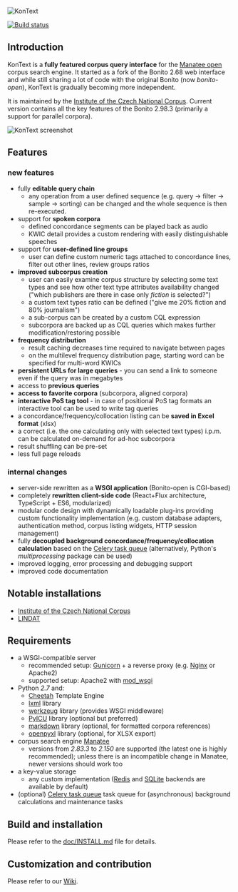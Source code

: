 ![KonText](https://kontext.korpus.cz/files/themes/default/kontext-logo.png)

[![Build status](https://travis-ci.org/czcorpus/kontext.svg?branch=master)](https://travis-ci.org/czcorpus/kontext)

## Introduction

KonText is a **fully featured corpus query interface** for the [Manatee open](http://nlp.fi.muni.cz/trac/noske)
corpus search engine. It started as a fork of the Bonito 2.68 web interface and while still sharing
a lot of code with the original Bonito (now *bonito-open*), KonText is gradually becoming more independent.

It is maintained by the
[Institute of the Czech National Corpus](http://ucnk.ff.cuni.cz/).
Current version contains all the key features of the Bonito 2.98.3 (primarily a support for parallel
corpora).

![KonText screenshot](https://github.com/czcorpus/kontext/tree/master/doc/kontext-screenshot1.jpg)

## Features

### new features

* fully **editable query chain**
    * any operation from a user defined sequence (e.g. query -&gt; filter -&gt; sample -&gt; sorting) can be changed 
    and the whole sequence is then re-executed.
* support for **spoken corpora**
    * defined concordance segments can be played back as audio
    * KWIC detail provides a custom rendering with easily distinguishable speeches
* support for **user-defined line groups**
    * user can define custom numeric tags attached to concordance lines, filter out other lines, review groups ratios
* **improved subcorpus creation**
    * user can easily examine corpus structure by selecting some text types and see how other text type attributes 
      availability changed ("which publishers are there in case only *fiction* is selected?")
    * a custom text types ratio can be defined ("give me 20% fiction and 80% journalism") 
    * a sub-corpus can be created by a custom CQL expression
    * subcorpora are backed up as CQL queries which makes further modification/restoring possible
* **frequency distribution**
    * result caching decreases time required to navigate between pages
    * on the multilevel frequency distribution page, starting word can be specified for multi-word KWICs
* **persistent URLs for large queries** - you can send a link to someone even if the query was in megabytes
* access to **previous queries**
* **access to favorite corpora** (subcorpora, aligned corpora)
* **interactive PoS tag tool** - in case of positional PoS tag formats an interactive tool can be used to write tag queries
* a concordance/frequency/collocation listing can be **saved in Excel format** (xlsx)
* a correct (i.e. the one calculating only with selected text types) i.p.m. can be calculated on-demand for ad-hoc subcorpora
* result shuffling can be pre-set
* less full page reloads 

### internal changes

* server-side rewritten as a **WSGI application** (Bonito-open is CGI-based)
* completely **rewritten client-side code** (React+Flux architecture, TypeScript + ES6, modularized)
* modular code design with dynamically loadable plug-ins providing custom functionality implementation (e.g. custom database
adapters, authentication method, corpus listing widgets, HTTP session management)
* fully **decoupled background concordance/frequency/collocation calculation** based on the 
[Celery task queue](http://www.celeryproject.org/)  (alternatively, Python's *multiprocessing* package can be used)
* improved logging, error processing and debugging support
* improved code documentation


## Notable installations

* [Institute of the Czech National Corpus](https://kontext.korpus.cz/first_form)
* [LINDAT](https://ufal.mff.cuni.cz/lindat-kontext)


## Requirements

* a WSGI-compatible server
    * recommended setup: [Gunicorn](http://gunicorn.org/) + a reverse proxy (e.g. [Nginx](http://nginx.org/) or Apache2)
    * supported setup: Apache2 with [mod_wsgi](https://code.google.com/p/modwsgi/)
* Python *2.7* and:
    * [Cheetah](http://www.cheetahtemplate.org/) Template Engine
    * [lxml](http://lxml.de/) library
    * [werkzeug](http://werkzeug.pocoo.org/) library (provides WSGI middleware)
    * [PyICU](https://pypi.python.org/pypi/PyICU) library (optional but preferred)
    * [markdown](https://pypi.python.org/pypi/Markdown) library (optional, for formatted corpora references)
    * [openpyxl](https://pythonhosted.org/openpyxl/) library (optional, for XLSX export)
* corpus search engine [Manatee](http://nlp.fi.muni.cz/trac/noske)
    * versions from *2.83.3* to *2.150* are supported (the latest one is highly recommended); unless there is an incompatible change in Manatee, newer versions should work too
* a key-value storage
    * any custom implementation ([Redis](http://redis.io/) and [SQLite](https://sqlite.org/) backends are available by default) 
* (optional) [Celery task queue](http://www.celeryproject.org/) task queue for (asynchronous) background calculations and maintenance tasks


## Build and installation

Please refer to the [doc/INSTALL.md](doc/INSTALL.md) file for details.


## Customization and contribution

Please refer to our [Wiki](https://github.com/czcorpus/kontext/wiki/Development-and-customization).
